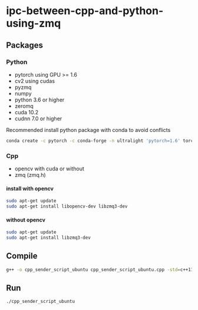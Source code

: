 # ipc-between-cpp-and-python-using-zmq
## Packages
### Python
- pytorch using GPU >= 1.6 
- cv2 using cudas
- pyzmq
- numpy
- python 3.6 or higher
- zeromq
- cuda 10.2
- cudnn 7.0 or higher

Recommended install python package with conda to avoid conflicts

```bash
conda create -c pytorch -c conda-forge -n ultralight 'pytorch=1.6' torchvision torchaudio cudatoolkit opencv pyzmq zeromq python=3.6.9
```
### Cpp
- opencv with cuda or without
- zmq (zmq.h)

#### install with opencv
```bash
sudo apt-get update
sudo apt-get install libopencv-dev libzmq3-dev
```
#### without opencv
```bash
sudo apt-get update
sudo apt-get install libzmq3-dev
```
## Compile
```bash
g++ -o cpp_sender_script_ubuntu cpp_sender_script_ubuntu.cpp -std=c++11 -lzmq `pkg-config --cflags --libs opencv`
```

## Run
```bash
./cpp_sender_script_ubuntu
```
